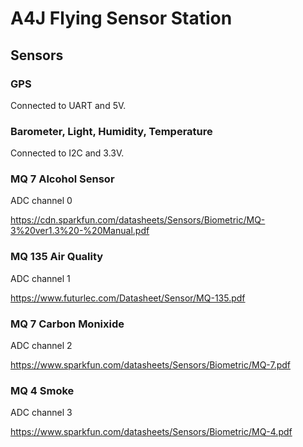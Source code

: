 A4J Flying Sensor Station
======

## Sensors

### GPS

Connected to UART and 5V.

### Barometer, Light, Humidity, Temperature

Connected to I2C and 3.3V.

### MQ 7 Alcohol Sensor

ADC channel 0

https://cdn.sparkfun.com/datasheets/Sensors/Biometric/MQ-3%20ver1.3%20-%20Manual.pdf

### MQ 135 Air Quality

ADC channel 1

https://www.futurlec.com/Datasheet/Sensor/MQ-135.pdf

### MQ 7 Carbon Monixide

ADC channel 2

https://www.sparkfun.com/datasheets/Sensors/Biometric/MQ-7.pdf

### MQ 4 Smoke

ADC channel 3

https://www.sparkfun.com/datasheets/Sensors/Biometric/MQ-4.pdf
